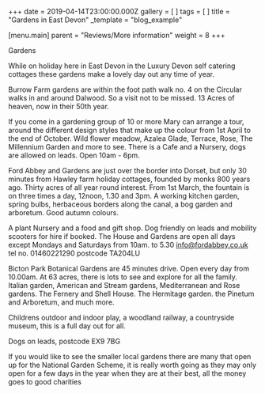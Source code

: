 +++
date = 2019-04-14T23:00:00.000Z
gallery = [ ]
tags = [ ]
title = "Gardens in East Devon"
_template = "blog_example"

[menu.main]
parent = "Reviews/More information"
weight = 8
+++

Gardens

While on holiday here in East Devon in the Luxury Devon self catering cottages these gardens make a lovely day out any time of year.

Burrow Farm gardens are within the  foot path walk no. 4  on the Circular walks in and around Dalwood.  So a visit not to be missed. 13 Acres of heaven, now in their 50th year.

If you come in  a gardening group of 10 or more  Mary can arrange a tour, around the different design styles that make up the colour from 1st April to the end of October. Wild flower meadow, Azalea Glade, Terrace, Rose, The Millennium Garden and more to see. There is a Cafe and a Nursery, dogs are allowed on leads. Open 10am - 6pm.

Ford Abbey and Gardens are just over the border into Dorset, but only 30 minutes from Hawley farm holiday cottages, founded by monks 800 years ago. Thirty acres of all year round interest.  From 1st March, the fountain is on three times a day, 12noon, 1.30 and 3pm. A working kitchen garden, spring bulbs, herbaceous borders along the canal, a bog garden and arboretum. Good autumn colours.

A plant Nursery and a food and gift shop.  Dog friendly on leads and mobility scooters for hire if booked. The House and Gardens are open all days except Mondays and Saturdays from 10am. to 5.30   info@fordabbey.co.uk   tel no. 01460221290   postcode   TA204LU

Bicton Park Botanical Gardens are 45 minutes drive. Open every day from 10.00am. At 63 acres, there is lots to see and explore for all the family.  Italian garden, American and Stream gardens, Mediterranean and Rose gardens. The Fernery and Shell House. The Hermitage garden. the Pinetum and Arboretum, and much more.

Childrens outdoor and indoor play,  a woodland railway, a countryside museum, this is a full day out for all.

Dogs on leads,  postcode   EX9 7BG

If you would like to see the smaller local gardens there are many that open up for the National Garden Scheme, it is really worth going as they may only open for a few days in the year when they are at their best, all the money goes to good charities
